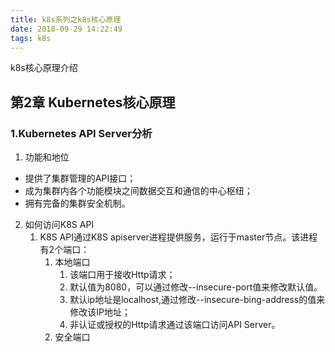 ```yaml
---
title: k8s系列之k8s核心原理
date: 2018-09-29 14:22:49
tags: k8s
---
```

k8s核心原理介绍
<!-- more -->

## 第2章 Kubernetes核心原理 ##
### 1.Kubernetes API Server分析 ###
1. 功能和地位	
- 提供了集群管理的API接口；
- 成为集群内各个功能模块之间数据交互和通信的中心枢纽；
- 拥有完备的集群安全机制。
2. 如何访问K8S API
	1. K8S API通过K8S apiserver进程提供服务，运行于master节点。该进程有2个端口：
		1. 本地端口
			1. 该端口用于接收Http请求；
			2. 默认值为8080，可以通过修改--insecure-port值来修改默认值。
			3. 默认ip地址是localhost,通过修改--insecure-bing-address的值来修改该IP地址；
			4. 非认证或授权的Http请求通过该端口访问API Server。
		2. 安全端口
			